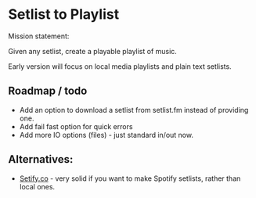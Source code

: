 # Setlist to Playlist

Mission statement:

Given any setlist, create a playable playlist of music.

Early version will focus on local media playlists and plain text setlists.

## Roadmap / todo

- Add an option to download a setlist from setlist.fm instead of providing one.
- Add fail fast option for quick errors
- Add more IO options (files) - just standard in/out now.

## Alternatives:

- [Setify.co](https://setify.co) - very solid if you want to make Spotify setlists, rather than local ones.